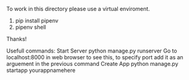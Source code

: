 To work in this directory please use a virtual enviroment.
1. pip install pipenv
2. pipenv shell


Thanks!

Usefull commands:
Start Server
python manage.py runserver
Go to localhost:8000 in web browser to see this, to specify port add it as an arguement in the previous command
Create App
python manage.py startapp yourappnamehere